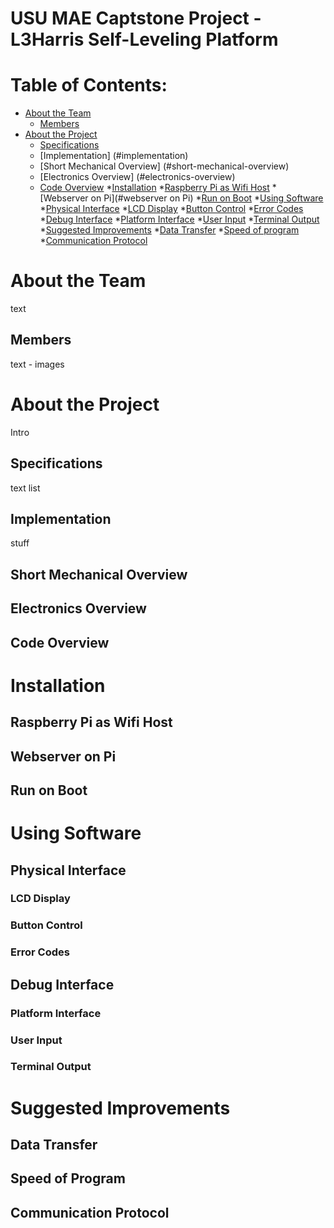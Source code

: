 USU MAE Captstone Project - L3Harris Self-Leveling Platform 
===========================================================

# Table of Contents:

* [About the Team](#about-the-team)
	* [Members](#members)
* [About the Project](#about-the-project)
	* [Specifications](#specifications)
	* [Implementation] (#implementation)
	* [Short Mechanical Overview] (#short-mechanical-overview)
	* [Electronics Overview] (#electronics-overview)
	* [Code Overview](#code-overview)
*[Installation](#installation)
	*[Raspberry Pi as Wifi Host](#raspberry-pi-as-wifi-host)
	*[Webserver on Pi](#webserver on Pi)
	*[Run on Boot](#run-on-boot)
*[Using Software](#using-software)
	*[Physical Interface](#physical-interface)
		*[LCD Display](#lcd-display)
		*[Button Control](#button-control)
		*[Error Codes](#error-codes)
	*[Debug Interface](#debug-interface)
		*[Platform Interface](#platform-interface)
		*[User Input](#user-input)
		*[Terminal Output](#terminal-output)
*[Suggested Improvements](#suggested-improvements)
	*[Data Transfer](#data-transfer)
	*[Speed of program](#speed-of-program)
	*[Communication Protocol](#communication-protocol)


# About the Team

text

## Members

text - images

# About the Project

Intro

## Specifications

text
list

## Implementation

stuff

## Short Mechanical Overview

## Electronics Overview

## Code Overview

# Installation

## Raspberry Pi as Wifi Host

## Webserver on Pi

## Run on Boot

# Using Software

## Physical Interface

### LCD Display

### Button Control

### Error Codes

## Debug Interface

### Platform Interface

### User Input

### Terminal Output

# Suggested Improvements

## Data Transfer

## Speed of Program

## Communication Protocol
